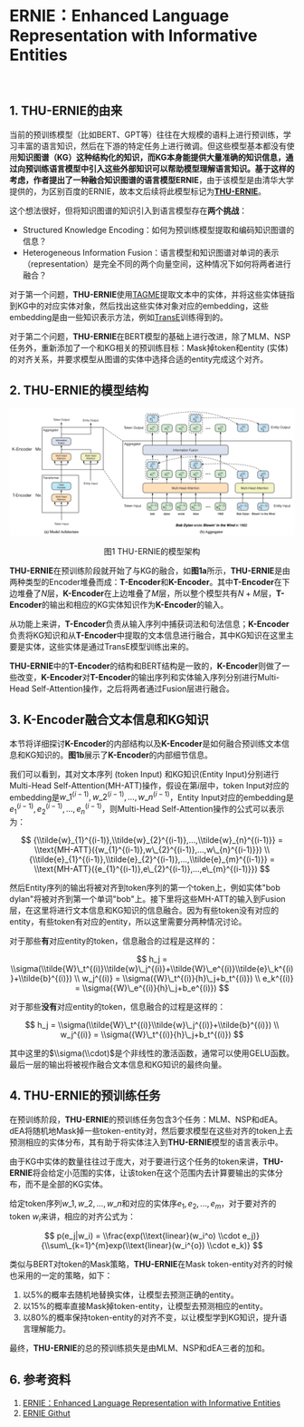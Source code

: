 # ERNIE：Enhanced Language Representation with Informative Entities

<br>

## 1. THU-ERNIE的由来

当前的预训练模型（比如BERT、GPT等）往往在大规模的语料上进行预训练，学习丰富的语言知识，然后在下游的特定任务上进行微调。但这些模型基本都没有使用**知识图谱（KG）**这种结构化的知识，而KG本身能提供大量准确的知识信息，通过向预训练语言模型中引入这些外部知识可以帮助模型理解语言知识。基于这样的考虑，作者提出了一种融合知识图谱的语言模型**ERNIE**，由于该模型是由清华大学提供的，为区别百度的ERNIE，故本文后续将此模型标记为[**THU-ERNIE**](https://arxiv.org/pdf/1905.07129.pdf)。

这个想法很好，但将知识图谱的知识引入到语言模型存在**两个挑战**：

- Structured Knowledge Encoding：如何为预训练模型提取和编码知识图谱的信息？
- Heterogeneous Information Fusion：语言模型和知识图谱对单词的表示（representation）是完全不同的两个向量空间，这种情况下如何将两者进行融合？

对于第一个问题，**THU-ERNIE**使用[TAGME](https://arxiv.org/pdf/1006.3498v1.pdf)提取文本中的实体，并将这些实体链指到KG中的对应实体对象，然后找出这些实体对象对应的embedding，这些embedding是由一些知识表示方法，例如[TransE](https://proceedings.neurips.cc/paper/2013/file/1cecc7a77928ca8133fa24680a88d2f9-Paper.pdf)训练得到的。

对于第二个问题，**THU-ERNIE**在BERT模型的基础上进行改进，除了MLM、NSP任务外，重新添加了一个和KG相关的预训练目标：Mask掉token和entity (实体) 的对齐关系，并要求模型从图谱的实体中选择合适的entity完成这个对齐。

## 2. THU-ERNIE的模型结构

![image-20210616194846237](https://raw.githubusercontent.com/1649759610/images_for_blog/master/image-20210616194846237.png)

<center>图1 THU-ERNIE的模型架构</center>

**THU-ERNIE**在预训练阶段就开始了与KG的融合，如**图1a**所示，**THU-ERNIE**是由两种类型的Encoder堆叠而成：**T-Encoder**和**K-Encoder**。其中**T-Encoder**在下边堆叠了$N$层，**K-Encoder**在上边堆叠了$M$层，所以整个模型共有$N+M$层，**T-Encoder**的输出和相应的KG实体知识作为**K-Encoder**的输入。

从功能上来讲，**T-Encoder**负责从输入序列中捕获词法和句法信息；**K-Encoder**负责将KG知识和从**T-Encoder**中提取的文本信息进行融合，其中KG知识在这里主要是实体，这些实体是通过TransE模型训练出来的。

**THU-ERNIE**中的**T-Encoder**的结构和BERT结构是一致的，**K-Encoder**则做了一些改变，**K-Encoder**对**T-Encoder**的输出序列和实体输入序列分别进行Multi-Head Self-Attention操作，之后将两者通过Fusion层进行融合。

## 3. K-Encoder融合文本信息和KG知识

本节将详细探讨**K-Encoder**的内部结构以及**K-Encoder**是如何融合预训练文本信息和KG知识的。**图1b**展示了**K-Encoder**的内部细节信息。

我们可以看到，其对文本序列 (token Input) 和KG知识(Entity Input)分别进行Multi-Head Self-Attention(MH-ATT)操作，假设在第$i$层中，token Input对应的embedding是${w\_{1}^{(i-1)},w\_{2}^{(i-1)},...,w\_{n}^{(i-1)}}$，Entity Input对应的embedding是${ e_1^{(i-1)},e_2^{(i-1)},...,e_n^{(i-1)}}$，则Multi-Head Self-Attention操作的公式可以表示为：

$$
{\\tilde{w}_{1}^{(i-1)},\\tilde{w}_{2}^{(i-1)},...,\\tilde{w}_{n}^{(i-1)}} = \\text{MH-ATT}({w_{1}^{(i-1)},w\_{2}^{(i-1)},...,w\_{n}^{(i-1)}}) \\
{\\tilde{e}_{1}^{(i-1)},\\tilde{e}_{2}^{(i-1)},...,\\tilde{e}_{m}^{(i-1)}} = \\text{MH-ATT}({e_{1}^{(i-1)},e\_{2}^{(i-1)},...,e\_{m}^{(i-1)}})
$$

然后Entity序列的输出将被对齐到token序列的第一个token上，例如实体"bob dylan"将被对齐到第一个单词"bob"上。接下里将这些MH-ATT的输入到Fusion层，在这里将进行文本信息和KG知识的信息融合。因为有些token没有对应的entity，有些token有对应的entity，所以这里需要分两种情况讨论。

对于那些**有**对应entity的token，信息融合的过程是这样的：

$$
h_j = \\sigma(\\tilde{W}\_t^{(i)}\\tilde{w}\_j^{(i)}+\\tilde{W}\_e^{(i)}\\tilde{e}\_k^{(i)}+\\tilde{b}^{(i)}) \\
w_j^{(i)} = \\sigma({W}\_t^{(i)}{h}\_j+b_t^{(i)}) \\
e_k^{(i)} = \\sigma({W}\_e^{(i)}{h}\_j+b_e^{(i)})
$$

对于那些**没有**对应entity的token，信息融合的过程是这样的：

$$
h_j = \\sigma(\\tilde{W}\_t^{(i)}\\tilde{w}\_j^{(i)}+\\tilde{b}^{(i)}) \\
w_j^{(i)} = \\sigma({W}\_t^{(i)}{h}\_j+b_t^{(i)})
$$

其中这里的$\\sigma(\\cdot)$是个非线性的激活函数，通常可以使用GELU函数。最后一层的输出将被视作融合文本信息和KG知识的最终向量。

## 4. THU-ERNIE的预训练任务

在预训练阶段，**THU-ERNIE**的预训练任务包含3个任务：MLM、NSP和dEA。dEA将随机地Mask掉一些token-entity对，然后要求模型在这些对齐的token上去预测相应的实体分布，其有助于将实体注入到**THU-ERNIE**模型的语言表示中。

由于KG中实体的数量往往过于庞大，对于要进行这个任务的token来讲，**THU-ERNIE**将会给定小范围的实体，让该token在这个范围内去计算要输出的实体分布，而不是全部的KG实体。

给定token序列${w\_{1},w\_{2},...,w\_{n}}$和对应的实体序${ e_1,e_2,...,e_m}$，对于要对齐的token $w_i$来讲，相应的对齐公式为：

$$
p(e_j|w_i) = \\frac{exp(\\text{linear}(w_i^o) \\cdot e_j)}{\\sum\_{k=1}^{m}exp(\\text{linear}(w_i^{o}) \\cdot e_k)}
$$

类似与BERT对token的Mask策略，**THU-ERNIE**在Mask token-entity对齐的时候也采用的一定的策略，如下：

1. 以5%的概率去随机地替换实体，让模型去预测正确的entity。
2. 以15%的概率直接Mask掉token-entity，让模型去预测相应的entity。
3. 以80%的概率保持token-entity的对齐不变，以让模型学到KG知识，提升语言理解能力。

最终，**THU-ERNIE**的总的预训练损失是由MLM、NSP和dEA三者的加和。

## 6. 参考资料

1. [ERNIE：Enhanced Language Representation with Informative Entities](https://arxiv.org/pdf/1905.07129.pdf)
2. [ERNIE Githut](https://github.com/thunlp/ERNIE)
